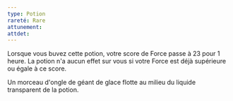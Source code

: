 ```yaml
---
type: Potion
rareté: Rare
attunement: 
attdet:
---
```

Lorsque vous buvez cette potion, votre score de Force passe à 23 pour 1 heure. La potion n'a aucun effet sur vous si votre Force est déjà supérieure ou égale à ce score.

Un morceau d'ongle de géant de glace flotte au milieu du liquide transparent de la potion.